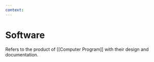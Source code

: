 ```yaml
---
context:
---
```


# Software

Refers to the product of [[Computer Program]] with their design and documentation.
